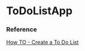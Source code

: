 # ToDoListApp


### Reference
[How TO - Create a To Do List](https://www.w3schools.com/howto/howto_js_todolist.asp)